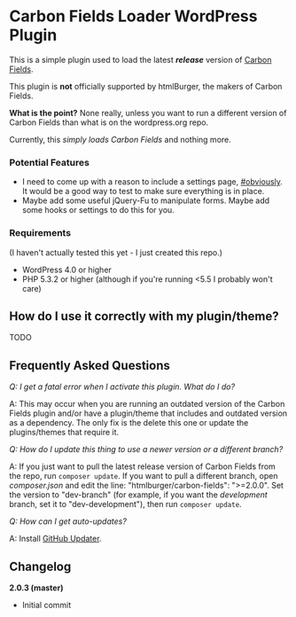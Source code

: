 # Carbon Fields Loader WordPress Plugin

This is a simple plugin used to load the latest **_release_** version of [Carbon Fields](http://carbonfields.net/).

This plugin is **not** officially supported by htmlBurger, the makers of Carbon Fields.

**What is the point?** None really, unless you want to run a different version of Carbon Fields than what is on the wordpress.org repo.

Currently, this *simply loads Carbon Fields* and nothing more.

### Potential Features

* I need to come up with a reason to include a settings page, [#obviously](https://twitter.com/hashtag/obviously). It would be a good way to test to make sure everything is in place.
* Maybe add some useful jQuery-Fu to manipulate forms. Maybe add some hooks or settings to do this for you.

### Requirements

(I haven't actually tested this yet - I just created this repo.)

* WordPress 4.0 or higher
* PHP 5.3.2 or higher (although if you're running <5.5 I probably won't care)

## How do I use it correctly with my plugin/theme?

TODO

## Frequently Asked Questions

*Q: I get a fatal error when I activate this plugin. What do I do?*

A: This may occur when you are running an outdated version of the Carbon Fields plugin and/or have a plugin/theme that includes and outdated version as a dependency. The only fix is the delete this one or update the plugins/themes that require it.

*Q: How do I update this thing to use a newer version or a different branch?*

A: If you just want to pull the latest release version of Carbon Fields from the repo, run `composer update`. If you want to pull a different branch, open *composer.json* and edit the line: "htmlburger/carbon-fields": ">=2.0.0". Set the version to "dev-branch" (for example, if you want the *development* branch, set it to "dev-development"), then run `composer update`.

*Q: How can I get auto-updates?*

A: Install [GitHub Updater](https://github.com/afragen/github-updater).

## Changelog

**2.0.3 (master)**
* Initial commit
